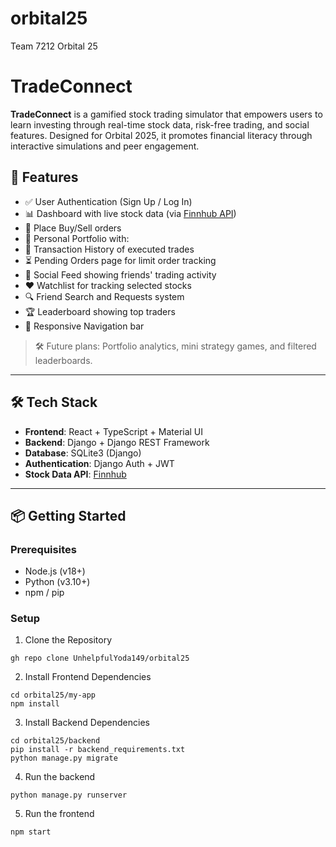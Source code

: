 # orbital25

Team 7212 Orbital 25

# TradeConnect

**TradeConnect** is a gamified stock trading simulator that empowers users to learn investing through real-time stock data, risk-free trading, and social features. Designed for Orbital 2025, it promotes financial literacy through interactive simulations and peer engagement.

## 🚀 Features

- ✅ User Authentication (Sign Up / Log In)
- 📊 Dashboard with live stock data (via [Finnhub API](https://finnhub.io))
- 💸 Place Buy/Sell orders
- 📁 Personal Portfolio with:
- 🧾 Transaction History of executed trades
- ⏳ Pending Orders page for limit order tracking
- 👥 Social Feed showing friends' trading activity
- ❤️ Watchlist for tracking selected stocks
- 🔍 Friend Search and Requests system
- 🏆 Leaderboard showing top traders
- 🧭 Responsive Navigation bar

> 🛠️ Future plans: Portfolio analytics, mini strategy games, and filtered leaderboards.

---

## 🛠 Tech Stack

- **Frontend**: React + TypeScript + Material UI
- **Backend**: Django + Django REST Framework
- **Database**: SQLite3 (Django)
- **Authentication**: Django Auth + JWT
- **Stock Data API**: [Finnhub](https://finnhub.io)

---

## 📦 Getting Started

### Prerequisites

- Node.js (v18+)
- Python (v3.10+)
- npm / pip

### Setup

1. Clone the Repository

```
gh repo clone UnhelpfulYoda149/orbital25
```

2. Install Frontend Dependencies

```
cd orbital25/my-app
npm install
```

3. Install Backend Dependencies

```
cd orbital25/backend
pip install -r backend_requirements.txt
python manage.py migrate
```

4. Run the backend

```
python manage.py runserver
```

5. Run the frontend

```
npm start
```

